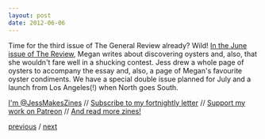 ```yaml
---
layout: post
date: 2012-06-06
---
```


Time for the third issue of The General Review already? Wild! [In the June issue of The Review](http://jessdriscoll.com/blog/2012/06/06/review-oysters), Megan writes about discovering oysters and, also, that she wouldn't fare well in a shucking contest. Jess drew a whole page of oysters to accompany the essay and, also, a page of Megan's favourite oyster condiments. We have a special double issue planned for July and a launch from Los Angeles(!) when North goes South. 

[I'm @JessMakesZines](https://twitter.com/JessMakesZines) // [Subscribe to my fortnightly letter](http://tinyletter.com/jessdriscoll) // [Support my work on Patreon](https://www.patreon.com/jessdriscoll) // [And read more zines!](https://jessdriscoll.itch.io/)

<a href="{{page.previous.url}}">previous</a> / <a href="{{page.next.url}}">next</a>
